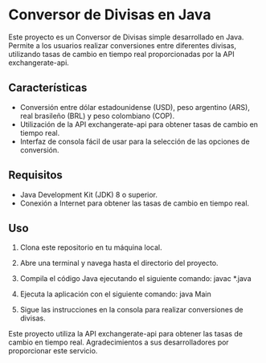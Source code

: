 # Conversor de Divisas en Java

Este proyecto es un Conversor de Divisas simple desarrollado en Java. Permite a los usuarios realizar conversiones entre diferentes divisas, utilizando tasas de cambio en tiempo real proporcionadas por la API exchangerate-api.

## Características

- Conversión entre dólar estadounidense (USD), peso argentino (ARS), real brasileño (BRL) y peso colombiano (COP).
- Utilización de la API exchangerate-api para obtener tasas de cambio en tiempo real.
- Interfaz de consola fácil de usar para la selección de las opciones de conversión.

## Requisitos

- Java Development Kit (JDK) 8 o superior.
- Conexión a Internet para obtener las tasas de cambio en tiempo real.

## Uso

1. Clona este repositorio en tu máquina local.
   
3. Abre una terminal y navega hasta el directorio del proyecto.
   
5. Compila el código Java ejecutando el siguiente comando:
   javac *.java

6. Ejecuta la aplicación con el siguiente comando:
  java Main

7. Sigue las instrucciones en la consola para realizar conversiones de divisas.

Este proyecto utiliza la API exchangerate-api para obtener las tasas de cambio en tiempo real. Agradecimientos a sus desarrolladores por proporcionar este servicio.
